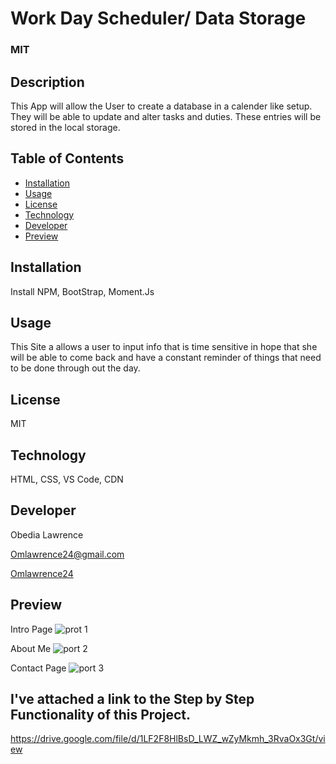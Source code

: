 
# Work Day Scheduler/ Data Storage

  ### MIT
  
  ## Description
  This App will allow the User to create a database in a calender like setup. They will be 
  able to update and alter tasks and duties. These entries will be stored in the local storage.
 
  ## Table of Contents
 * [Installation](#installation)
 * [Usage](#usage)
 * [License](#license)
 * [Technology](#technology)
 * [Developer](#Developer)
 * [Preview](#Preview)
 
  ## Installation
  Install NPM, BootStrap, Moment.Js

  ## Usage
  This Site a allows a user to input info that is time sensitive in hope that she will be able to come back and 
  have a constant reminder of things that need to be done through out the day. 

  ## License
  MIT

  ## Technology
  HTML, CSS, VS Code, CDN

  ## Developer
  Obedia Lawrence
  
  Omlawrence24@gmail.com
  
  [Omlawrence24](https://github.com/Omlawrence24) 
 
 ## Preview 
 
 Intro Page
 ![prot 1](https://user-images.githubusercontent.com/73300219/114570030-7aaf9000-9c43-11eb-8cdf-9481bb408999.PNG)
 
 About Me
 ![port 2](https://user-images.githubusercontent.com/73300219/114570835-278a0d00-9c44-11eb-85c9-866039a166ca.PNG)

 Contact Page
 ![port 3](https://user-images.githubusercontent.com/73300219/114570931-3e306400-9c44-11eb-8a65-e9eabdb854ba.PNG)



  ## I've attached a link to the Step by Step Functionality of this Project.
  https://drive.google.com/file/d/1LF2F8HlBsD_LWZ_wZyMkmh_3RvaOx3Gt/view
